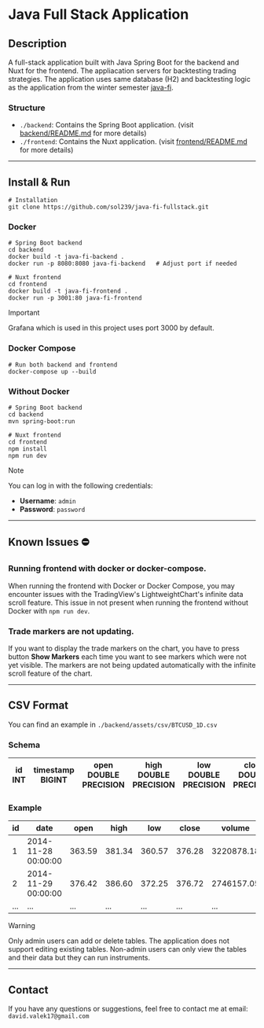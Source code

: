 # Java Full Stack Application

## Description

A full-stack application built with Java Spring Boot for the backend and Nuxt for the frontend. The appliacation servers for backtesting trading strategies.
The application uses same database (H2) and backtesting logic as the application from the winter semester [java-fi](https://github.com/sol239/java-fi).

### Structure
- `./backend`: Contains the Spring Boot application. (visit [backend/README.md](./backend/README.md) for more details)
- `./frontend`: Contains the Nuxt application. (visit [frontend/README.md](./frontend/README.md) for more details)


---

## Install & Run

```shell
# Installation
git clone https://github.com/sol239/java-fi-fullstack.git
```


### Docker

```shell
# Spring Boot backend
cd backend
docker build -t java-fi-backend .
docker run -p 8080:8080 java-fi-backend   # Adjust port if needed
```

```shell
# Nuxt frontend
cd frontend
docker build -t java-fi-frontend . 
docker run -p 3001:80 java-fi-frontend 
```

> [!IMPORTANT]  
> Grafana which is used in this project uses port 3000 by default.

### Docker Compose

```shell
# Run both backend and frontend
docker-compose up --build
```


### Without Docker
```shell
# Spring Boot backend
cd backend
mvn spring-boot:run
```

```shell
# Nuxt frontend
cd frontend
npm install
npm run dev
```

> [!NOTE]
> You can log in with the following credentials:
> - **Username**: `admin`
> - **Password**: `password`

---

## Known Issues ⛔

### Running frontend with docker or docker-compose.

When running the frontend with Docker or Docker Compose, you may encounter issues with the TradingView's LightweightChart's infinite data scroll feature.
This issue in not present when running the frontend without Docker with `npm run dev`.

### Trade markers are not updating.

If you want to display the trade markers on the chart, you have to press button **Show Markers** each time you want to see markers which were not yet visible.
The markers are not being updated automatically with the infinite scroll feature of the chart.

---

## CSV Format

You can find an example in `./backend/assets/csv/BTCUSD_1D.csv`

### Schema

| id INT | timestamp BIGINT | open DOUBLE PRECISION | high DOUBLE PRECISION | low DOUBLE PRECISION | close DOUBLE PRECISION | volume DOUBLE PRECISION | date TIMESTAMP |
|--------|------------------|-----------------------|-----------------------|----------------------|------------------------|-------------------------|----------------|

### Example

| id  | date                | open   | high   | low    | close  | volume     | timestamp  |
|-----|---------------------|--------|--------|--------|--------|------------|------------|
| 1   | 2014-11-28 00:00:00 | 363.59 | 381.34 | 360.57 | 376.28 | 3220878.18 | 1417132800 |
| 2   | 2014-11-29 00:00:00 | 376.42 | 386.60 | 372.25 | 376.72 | 2746157.05 | 1417219200 |
| ... | ...                 | ...    | ...    | ...    | ...    | ...        | ...        |

> [!WARNING]  
> Only admin users can add or delete tables. The application does not support editing existing tables.
> Non-admin users can only view the tables and their data but they can run instruments.

---

## Contact

If you have any questions or suggestions, feel free to contact me at email: `david.valek17@gmail.com`